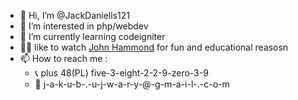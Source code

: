 - 👋    Hi, I’m @JackDaniells121
- 👀  I’m interested in php/webdev
- 🌱  I’m currently learning codeigniter
- 🤟🏼  like to watch [John Hammond](https://www.youtube.com/channel/UCVeW9qkBjo3zosnqUbG7CFw) for fun and educational reasosn 
- 📫  How to reach me : 
  - 📞  plus 48(PL) five-3-eight-2-2-9-zero-3-9
  - 📨  j-a-k-u-b-.-u-j-w-a-r-y-@-g-m-a-i-l-.-c-o-m

<!---
JackDaniells121/JackDaniells121 is a ✨ special ✨ repository because its `README.md` (this file) appears on your GitHub profile.
You can click the Preview link to take a look at your changes.
--->
